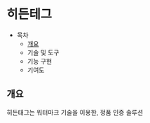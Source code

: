 # 히든테그
- 목차
  - [개요](https://github.com/chani01/portfolio_info/blob/main/hiddenTag.md#%EA%B0%9C%EC%9A%94)
  - 기술 및 도구
  - 기능 구현
  - 기여도
 
## 개요
히든태그는 워터마크 기술을 이용한, 정품 인증 솔루션

